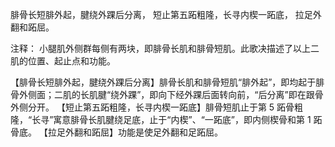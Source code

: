 腓骨长短腓外起，腱绕外踝后分离，
短止第五跖粗隆，长寻内楔一跖底，
拉足外翻和跖屈。

注释：
小腿肌外侧群每侧有两块，即腓骨长肌和腓骨短肌。此歌决描述了以上二肌的位置、起止点和功能。

【腓骨长短腓外起，腱绕外踝后分离】腓骨长肌和腓骨短肌“腓外起”，即均起于腓骨外侧面；二肌的长肌腱“绕外踝”，即向下经外踝后面转向前，“后分离”即在跟骨外侧分开。
【短止第五跖粗隆，长寻内楔一跖底】腓骨短肌止于第 5 跖骨粗隆，“长寻”寓意腓骨长肌腱绕足底，止于“内楔”、“一跖底”，即内侧楔骨和第 1 跖骨底。
【拉足外翻和跖屈】功能是使足外翻和足跖屈。
